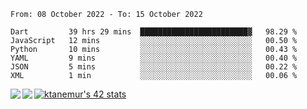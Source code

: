 <!--START_SECTION:waka-->

```text
From: 08 October 2022 - To: 15 October 2022

Dart         39 hrs 29 mins  ████████████████████████▓   98.29 %
JavaScript   12 mins         ░░░░░░░░░░░░░░░░░░░░░░░░░   00.50 %
Python       10 mins         ░░░░░░░░░░░░░░░░░░░░░░░░░   00.43 %
YAML         9 mins          ░░░░░░░░░░░░░░░░░░░░░░░░░   00.40 %
JSON         5 mins          ░░░░░░░░░░░░░░░░░░░░░░░░░   00.22 %
XML          1 min           ░░░░░░░░░░░░░░░░░░░░░░░░░   00.06 %
```

<!--END_SECTION:waka-->
<a href="https://github.com/anuraghazra/github-readme-stats">
  <img align="left" src="https://github-readme-stats.vercel.app/api?username=Tanesan&count_private=true&show_icons=true" />
<img align="left" src="https://github-readme-stats.vercel.app/api/top-langs/?username=Tanesan" />
</a>

[![ktanemur's 42 stats](https://badge42.vercel.app/api/v2/cl1wslf6s002109l771rng2w8/stats?cursusId=21&coalitionId=62)](https://github.com/JaeSeoKim/badge42)
